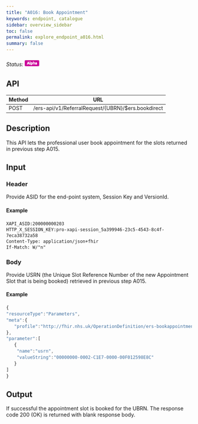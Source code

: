 ```yaml
---
title: "A016: Book Appointment"
keywords: endpoint, catalogue
sidebar: overview_sidebar
toc: false
permalink: explore_endpoint_a016.html
summary: false
---
```


###### Status: ![Alpha](images/icons/api_alpha.png)

## API

| Method | URL |
| -------------| --- |
| POST | /ers-api/v1/ReferralRequest/{UBRN}/$ers.bookdirect

## Description
This API lets the professional user book appointment for the slots returned in previous step A015.

## Input

### Header
Provide ASID for the end-point system, Session Key and VersionId.

#### Example
```http
XAPI_ASID:200000000203
HTTP_X_SESSION_KEY:pro-xapi-session_5a399946-23c5-4543-8c4f-7eca38732a58
Content-Type: application/json+fhir
If-Match: W/"n"
```

### Body
Provide USRN (the Unique Slot Reference Number of the new Appointment Slot that is being booked) retrieved in previous step A015.

#### Example
```javascript
{
"resourceType":"Parameters",
"meta":{
   "profile":"http://fhir.nhs.uk/OperationDefinition/ers-bookappointment-operation-1"
},
"parameter":[
   {
    "name":"usrn",
    "valueString":"00000000-0002-C1E7-0000-00F012598E8C"
   }
]
}
```

## Output
If successful the appointment slot is booked for the UBRN. The response code 200 (OK) is returned with blank response body.
